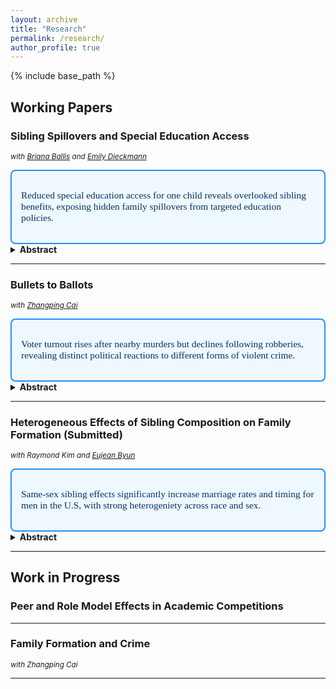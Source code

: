 ```yaml
---
layout: archive
title: "Research"
permalink: /research/
author_profile: true
---
```


{% include base_path %}

## Working Papers

### **Sibling Spillovers and Special Education Access**  
<small>*with [Briana Ballis](https://brianaballis.weebly.com/) and [Emily Dieckmann](https://economics.ucmerced.edu/content/emily-dieckmann)*</small>  
<div style="border: 2px solid #1e90ff; padding: 15px; border-radius: 8px; background-color: #f0f8ff; font-family: Georgia, serif; font-size: 1.1em; color: #003366;">

Reduced special education access for one child reveals overlooked sibling benefits, exposing hidden family spillovers from targeted education policies.

</div>

<details>
<summary><strong>Abstract</strong></summary>
Over 13% of U.S. children receive special education (SpEd) services, which often involve substantial
changes in educational investments for the identified child. However, little is known about how
these services affect other children in the household. We study sibling spillovers using a 2005 Texas
policy that capped district-level SpEd enrollment at 8.5%, resulting in abrupt declines in access.
Leveraging linked birth and education records, we examine how reduced SpEd access for one child
affects their siblings. We find that having a sibling more likely to lose SpEd leads to improvements
in the non-disabled sibling’s long-run outcomes. These spillovers are unlikely to stem from direct
sibling interactions and instead appear to reflect changes in parental investments. The magnitudes
of these effects are substantial and highlight the importance of accounting for family spillovers in
evaluating targeted programs, which often focus only on direct impacts.
</details>

---

### **Bullets to Ballots**  
<small>*with [Zhangping Cai](https://economics.ucmerced.edu/content/zhangping-cai)*</small>  
<div style="border: 2px solid #1e90ff; padding: 15px; border-radius: 8px; background-color: #f0f8ff; font-family: Georgia, serif; font-size: 1.1em; color: #003366;">

Voter turnout rises after nearby murders but declines following robberies, revealing distinct political reactions to different forms of violent crime. 
</div>
<details>
<summary><strong>Abstract</strong></summary>
This paper investigates the causal impact of exposure to violent crime on voter turnout using geocoded crime and voter registration data from Houston, Texas. Leveraging an event-study difference-in-differences design, we compare individuals exposed to crimes just before the 2016 election to those exposed shortly after, isolating plausibly exogenous variation in proximity and timing. We find heterogeneous effects: exposure to extreme violence, such as murder, increases turnout, particularly among non-partisan voters, while crimes like robbery may suppress participation. The findings suggest that recent encounters with violence can mobilize or demobilize political behavior, depending on crime type and individual affiliation.
</details>

---

### **Heterogeneous Effects of Sibling Composition on Family Formation (Submitted)**  
<small>*with Raymond Kim and [Eujean Byun](https://www.eujeanbyun.com/)*</small>  
<div style="border: 2px solid #1e90ff; padding: 15px; border-radius: 8px; background-color: #f0f8ff; font-family: Georgia, serif; font-size: 1.1em; color: #003366;">

Same-sex sibling effects significantly increase marriage rates and timing for men in the U.S, with strong heterogeniety across race and sex.  
</div>
<details>
<summary><strong>Abstract</strong></summary>
This paper examines the effect of sibling sex composition on marriage outcomes in the United
States using a, newly-constructed dataset from Texas covering individuals born between 1976-
1997. Leveraging both singleton and twin analyses, we find robust evidence that having a same-sex
sibling significantly increases the likelihood of marriage and accelerates marriage timing. We also
reveal substantial heterogeneity across racial groups with White individuals consistently showing
strong effects. Furthermore, we document that sibling sex effects on marriage is predominantly
present in wealthier counties. Our results highlight the importance of considering both racial
background and socioeconomic context when studying family formation patterns.
</details>

---

## Work in Progress

### **Peer and Role Model Effects in Academic Competitions**  


---

### **Family Formation and Crime**  
<small>*with Zhangping Cai*</small>  

---
